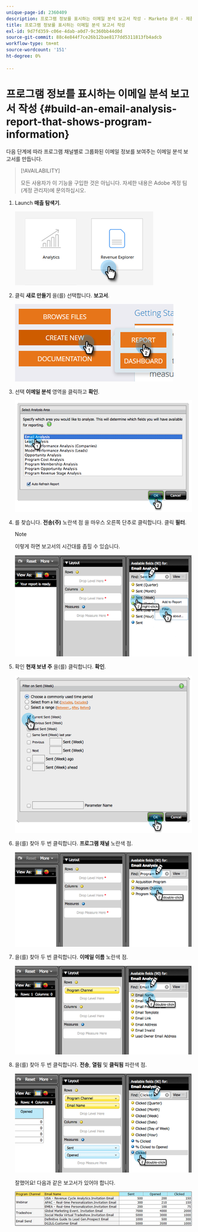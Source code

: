 ```yaml
---
unique-page-id: 2360409
description: 프로그램 정보를 표시하는 이메일 분석 보고서 작성 - Marketo 문서 - 제품 설명서
title: 프로그램 정보를 표시하는 이메일 분석 보고서 작성
exl-id: 9d7fd359-c06e-4dab-a0d7-9c360bb44d0d
source-git-commit: 88c4e844f7ce26b12bae8177dd5311813fb4adcb
workflow-type: tm+mt
source-wordcount: '151'
ht-degree: 0%

---
```


# 프로그램 정보를 표시하는 이메일 분석 보고서 작성 {#build-an-email-analysis-report-that-shows-program-information}

다음 단계에 따라 프로그램 채널별로 그룹화된 이메일 정보를 보여주는 이메일 분석 보고서를 만듭니다.

>[!AVAILABILITY]
>
>모든 사용자가 이 기능을 구입한 것은 아닙니다. 자세한 내용은 Adobe 계정 팀(계정 관리자)에 문의하십시오.

1. Launch **매출 탐색기**.

   ![](assets/report-that-shows-program-information-1.png)

1. 클릭 **새로 만들기** 을(를) 선택합니다. **보고서**.

   ![](assets/report-that-shows-program-information-2.png)

1. 선택 **이메일 분석** 영역을 클릭하고 **확인**.

   ![](assets/image2014-9-17-19-3a43-3a20.png)

1. 를 찾습니다. **전송(주)** 노란색 점 을 마우스 오른쪽 단추로 클릭합니다. 클릭 **필터**.

   >[!NOTE]
   >
   >이렇게 하면 보고서의 시간대를 좁힐 수 있습니다.

   ![](assets/image2014-9-17-19-3a43-3a49.png)

1. 확인 **현재 보낸 주** 을(를) 클릭합니다. **확인**.

   ![](assets/image2014-9-17-19-3a43-3a59.png)

1. 을(를) 찾아 두 번 클릭합니다. **프로그램 채널** 노란색 점.

   ![](assets/image2014-9-17-19-3a44-3a14.png)

1. 을(를) 찾아 두 번 클릭합니다. **이메일 이름** 노란색 점.

   ![](assets/image2014-9-17-19-3a44-3a34.png)

1. 을(를) 찾아 두 번 클릭합니다. **전송**, **열림** 및 **클릭됨** 파란색 점.

   ![](assets/image2014-9-17-19-3a44-3a41.png)

   잘했어요! 다음과 같은 보고서가 있어야 합니다.

   ![](assets/image2014-9-17-19-3a45-3a1.png)
